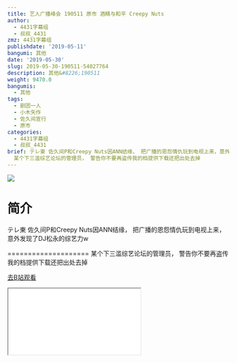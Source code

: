 ```yaml
---
title: 艺人广播峰会 190511 原市 酒精与和平 Creepy Nuts
author:
  - 4431字幕组
  - 叔叔_4431
zmz: 4431字幕组
publishdate: '2019-05-11'
bangumi: 其他
date: '2019-05-30'
slug: 2019-05-30-190511-54027764
description: 其他&#8226;190511
weight: 9470.0
bangumis:
  - 其他
tags:
  - 剧团一人
  - 小木矢作
  - 佐久间宣行
  - 原市
categories:
  - 4431字幕组
  - 叔叔_4431
brief: テレ東 佐久间P和Creepy Nuts因ANN结缘， 把广播的恩怨情仇玩到电视上来，意外发现了DJ松永的综艺力w ====================
  某个下三滥综艺论坛的管理员， 警告你不要再盗传我的档提供下载还把出处去掉
---
```

![](https://raw.githubusercontent.com/tcgriffith/owaraisite/master/static/tmpimg/d43dcbf2ed1c6d9ffe74bf4d97c519d6c53ae314.jpg.480.jpg)
# 简介  
テレ東
佐久间P和Creepy Nuts因ANN结缘，
把广播的恩怨情仇玩到电视上来，意外发现了DJ松永的综艺力w

====================
某个下三滥综艺论坛的管理员，
警告你不要再盗传我的档提供下载还把出处去掉  

[去B站观看](https://www.bilibili.com/video/av54027764/)
<div class ="resp-container"><iframe class="testiframe" src="//player.bilibili.com/player.html?aid=54027764"", scrolling="no", allowfullscreen="true" > </iframe></div> 
